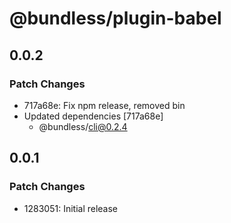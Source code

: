 # @bundless/plugin-babel

## 0.0.2

### Patch Changes

-   717a68e: Fix npm release, removed bin
-   Updated dependencies [717a68e]
    -   @bundless/cli@0.2.4

## 0.0.1

### Patch Changes

-   1283051: Initial release
